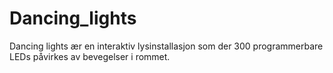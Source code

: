 # Dancing_lights
Dancing lights ær en interaktiv lysinstallasjon som  der 300 programmerbare LEDs påvirkes av bevegelser i rommet. 
